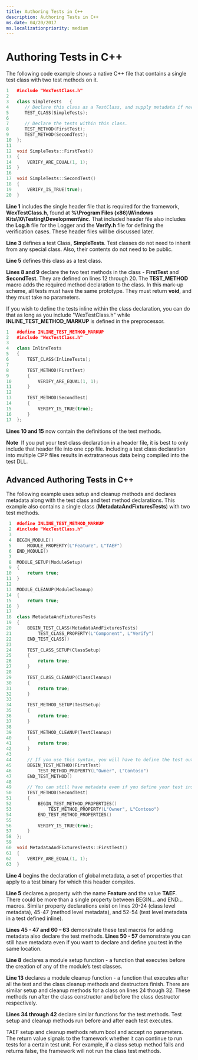 ```yaml
---
title: Authoring Tests in C++
description: Authoring Tests in C++
ms.date: 04/20/2017
ms.localizationpriority: medium
---
```


# Authoring Tests in C++


The following code example shows a native C++ file that contains a single test class with two test methods on it.

```cpp
1   #include "WexTestClass.h"
2
3   class SimpleTests   {
4      // Declare this class as a TestClass, and supply metadata if necessary.
5      TEST_CLASS(SimpleTests);
6
7      // Declare the tests within this class.
8      TEST_METHOD(FirstTest);
9      TEST_METHOD(SecondTest);
10  };
11
12  void SimpleTests::FirstTest()
13  {
14      VERIFY_ARE_EQUAL(1, 1);
15  }
16
17  void SimpleTests::SecondTest()
18  {
19      VERIFY_IS_TRUE(true);
20  }
```

**Line 1** includes the single header file that is required for the framework, **WexTestClass.h**, found at **%\Program Files (x86)\Windows Kits\10\Testing\Development\inc**. That included header file also includes the **Log.h** file for the Logger and the **Verify.h** file for defining the verification cases. These header files will be discussed later.

**Line 3** defines a test Class, **SimpleTests**. Test classes do not need to inherit from any special class. Also, their contents do not need to be public.

**Line 5** defines this class as a test class.

**Lines 8 and 9** declare the two test methods in the class - **FirstTest** and **SecondTest**. They are defined on lines 12 through 20. The **TEST\_METHOD** macro adds the required method declaration to the class. In this mark-up scheme, all tests must have the same prototype. They must return **void**, and they must take no parameters.

If you wish to define the tests inline within the class declaration, you can do that as long as you include "WexTestClass.h" while **INLINE\_TEST\_METHOD\_MARKUP** is defined in the preprocessor.

```cpp
1   #define INLINE_TEST_METHOD_MARKUP
2   #include "WexTestClass.h"
3
4   class InlineTests
5   {
6       TEST_CLASS(InlineTests);
7 
8       TEST_METHOD(FirstTest)
9       {
10          VERIFY_ARE_EQUAL(1, 1);
11      }
12
13      TEST_METHOD(SecondTest)
14      {
15          VERIFY_IS_TRUE(true);
16      }
17  };
```

**Lines 10 and 15** now contain the definitions of the test methods.

**Note**  If you put your test class declaration in a header file, it is best to only include that header file into one cpp file. Including a test class declaration into multiple CPP files results in extratraneous data being compiled into the test DLL.

 

## <span id="Advanced_Authoring_Tests_in_C__"></span><span id="advanced_authoring_tests_in_c__"></span><span id="ADVANCED_AUTHORING_TESTS_IN_C__"></span>Advanced Authoring Tests in C++


The following example uses setup and cleanup methods and declares metadata along with the test class and test method declarations. This example also contains a single class (**MetadataAndFixturesTests**) with two test methods.

```cpp
 1  #define INLINE_TEST_METHOD_MARKUP
 2  #include "WexTestClass.h"
 3
 4  BEGIN_MODULE()
 5      MODULE_PROPERTY(L"Feature", L"TAEF")
 6  END_MODULE()
 7
 8  MODULE_SETUP(ModuleSetup)
 9  {
10      return true;
11  }
12
13  MODULE_CLEANUP(ModuleCleanup)
14  {
15      return true;
16  }
17
18  class MetadataAndFixturesTests
19  {
20      BEGIN_TEST_CLASS(MetadataAndFixturesTests)
21          TEST_CLASS_PROPERTY(L"Component", L"Verify")
22      END_TEST_CLASS()
23
24      TEST_CLASS_SETUP(ClassSetup)
25      {
26          return true;
27      }
28
29      TEST_CLASS_CLEANUP(ClassCleanup)
30      {
31          return true;
32      }
33
34      TEST_METHOD_SETUP(TestSetup)
35      {
36          return true;
37      }
38
39      TEST_METHOD_CLEANUP(TestCleanup)
40      {
41          return true;
42      }
43
44      // If you use this syntax, you will have to define the test outside of the test class.
45      BEGIN_TEST_METHOD(FirstTest)
46          TEST_METHOD_PROPERTY(L"Owner", L"Contoso")
47      END_TEST_METHOD()
48
49      // You can still have metadata even if you define your test inside the test class.
50      TEST_METHOD(SecondTest)
51      {
52          BEGIN_TEST_METHOD_PROPERTIES()
53              TEST_METHOD_PROPERTY(L"Owner", L"Contoso")
54          END_TEST_METHOD_PROPERTIES()
55
56          VERIFY_IS_TRUE(true);
57      }
58  };
59
60  void MetadataAndFixturesTests::FirstTest()
61  {
62      VERIFY_ARE_EQUAL(1, 1);
63  }
```

**Line 4** begins the declaration of global metadata, a set of properties that apply to a test binary for which this header compiles.

**Line 5** declares a property with the name **Feature** and the value **TAEF**. There could be more than a single property between BEGIN... and END... macros. Similar property declarations exist on lines 20-24 (class level metadata), 45-47 (method level metadata), and 52-54 (test level metadata in a test defined inline).

**Lines 45 - 47 and 60 – 63** demonstrate these test macros for adding metadata also declare the test methods. **Lines 50 - 57** demonstrate you can still have metadata even if you want to declare and define you test in the same location.

**Line 8** declares a module setup function - a function that executes before the creation of any of the module’s test classes.

**Line 13** declares a module cleanup function - a function that executes after all the test and the class cleanup methods and destructors finish. There are similar setup and cleanup methods for a class on lines 24 though 32. These methods run after the class constructor and before the class destructor respectively.

**Lines 34 through 42** declare similar functions for the test methods. Test setup and cleanup methods run before and after each test executes.

TAEF setup and cleanup methods return bool and accept no parameters. The return value signals to the framework whether it can continue to run tests for a certain test unit. For example, if a class setup method fails and returns false, the framework will not run the class test methods.

 

 





